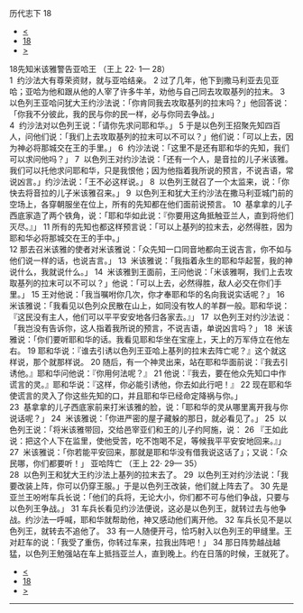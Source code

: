 ﻿





 历代志下 18




* [<](bible/2CH17.md)
* [18](bible/2CH.md)
* [>](bible/2CH19.md)



 
18先知米该雅警告亚哈王 （王上
22·
1—
28）  
1  约沙法大有尊荣资财，就与亚哈结亲。 
2 过了几年，他下到撒马利亚去见亚哈；亚哈为他和跟从他的人宰了许多牛羊，劝他与自己同去攻取基列的拉末。 
3  以色列王亚哈问犹大王约沙法说：「你肯同我去攻取基列的拉末吗？」他回答说：「你我不分彼此，我的民与你的民一样，必与你同去争战。」  
4  约沙法对以色列王说：「请你先求问耶和华。」 
5 于是以色列王招聚先知四百人，问他们说：「我们上去攻取基列的拉末可以不可以？」他们说：「可以上去，因为神必将那城交在王的手里。」 
6  约沙法说：「这里不是还有耶和华的先知，我们可以求问他吗？」 
7  以色列王对约沙法说：「还有一个人，是音拉的儿子米该雅。我们可以托他求问耶和华，只是我恨他；因为他指着我所说的预言，不说吉语，常说凶言。」约沙法说：「王不必这样说。」 
8  以色列王就召了一个太监来，说：「你快去将音拉的儿子米该雅召来。」 
9  以色列王和犹大王约沙法在撒马利亚城门前的空场上，各穿朝服坐在位上，所有的先知都在他们面前说预言。 
10  基拿拿的儿子西底家造了两个铁角，说：「耶和华如此说：『你要用这角抵触亚兰人，直到将他们灭尽。』」 
11 所有的先知也都这样预言说：「可以上基列的拉末去，必然得胜，因为耶和华必将那城交在王的手中。」  
12 那去召米该雅的使者对米该雅说：「众先知一口同音地都向王说吉言，你不如与他们说一样的话，也说吉言。」 
13  米该雅说：「我指着永生的耶和华起誓，我的神说什么，我就说什么。」 
14  米该雅到王面前，王问他说：「米该雅啊，我们上去攻取基列的拉末可以不可以？」他说：「可以上去，必然得胜，敌人必交在你们手里。」 
15 王对他说：「我当嘱咐你几次，你才奉耶和华的名向我说实话呢？」 
16  米该雅说：「我看见以色列众民散在山上，如同没有牧人的羊群一般。耶和华说：『这民没有主人，他们可以平平安安地各归各家去。』」 
17  以色列王对约沙法说：「我岂没有告诉你，这人指着我所说的预言，不说吉语，单说凶言吗？」 
18  米该雅说：「你们要听耶和华的话。我看见耶和华坐在宝座上，天上的万军侍立在他左右。 
19 耶和华说：『谁去引诱以色列王亚哈上基列的拉末去阵亡呢？』这个就这样说，那个就那样说。 
20 随后，有一个神灵出来，站在耶和华面前说：『我去引诱他。』耶和华问他说：『你用何法呢？』 
21 他说：『我去，要在他众先知口中作谎言的灵。』耶和华说：『这样，你必能引诱他，你去如此行吧！』 
22 现在耶和华使谎言的灵入了你这些先知的口，并且耶和华已经命定降祸与你。」  
23  基拿拿的儿子西底家前来打米该雅的脸，说：「耶和华的灵从哪里离开我与你说话呢？」 
24  米该雅说：「你进严密的屋子藏躲的那日，就必看见了。」 
25  以色列王说：「将米该雅带回，交给邑宰亚们和王的儿子约阿施，说： 
26 『王如此说：把这个人下在监里，使他受苦，吃不饱喝不足，等候我平平安安地回来。』」 
27  米该雅说：「你若能平安回来，那就是耶和华没有借我说这话了」；又说：「众民哪，你们都要听！」 亚哈阵亡 （王上
22·
29—
35）  
28  以色列王和犹大王约沙法上基列的拉末去了。 
29  以色列王对约沙法说：「我要改装上阵，你可以仍穿王服。」于是以色列王改装，他们就上阵去了。 
30 先是亚兰王吩咐车兵长说：「他们的兵将，无论大小，你们都不可与他们争战，只要与以色列王争战。」 
31 车兵长看见约沙法便说，这必是以色列王，就转过去与他争战。约沙法一呼喊，耶和华就帮助他，神又感动他们离开他。 
32 车兵长见不是以色列王，就转去不追他了。 
33 有一人随便开弓，恰巧射入以色列王的甲缝里。王对赶车的说：「我受了重伤，你转过车来，拉我出阵吧！」 
34 那日阵势越战越猛，以色列王勉强站在车上抵挡亚兰人，直到晚上。约在日落的时候，王就死了。 
* [<](bible/2CH17.md)
* [18](bible/2CH.md)
* [>](bible/2CH19.md)





---









